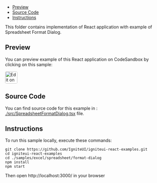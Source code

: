 <!-- NOTE: do not change this file because it will be auto re-generated from template file: -->
<!-- https://github.com/IgniteUI/igniteui-react-examples/tree/master/templates/sample/ReadMe.md -->

<!-- ## Table of Contents -->
- [Preview](#Preview)
- [Source Code](#Source-Code)
- [Instructions](#Instructions)

This folder contains implementation of React application with example of Spreadsheet Format Dialog.
<!-- in the Spreadsheet component -->
<!-- [Spreadsheet](https://infragistics.com/Reactsite/components/spreadsheet.html) -->

## Preview

You can preview example of this React application on CodeSandbox by clicking on this sample:

<html lang="en" xmlns="http://www.w3.org/1999/xhtml">
    <body>
        <a target="_blank" href="https://codesandbox.io/s/github/IgniteUI/igniteui-react-examples/tree/master/samples/excel/spreadsheet/format-dialog?fontsize=14&hidenavigation=1&theme=dark&view=preview&file=/src/SpreadsheetFormatDialog.tsx" rel="noopener noreferrer">
            <img height="40px" style="border-radius: 0.25rem" alt="Edit on CodeSandbox" src="https://static.infragistics.com/xplatform/images/sandbox/code.png"/>
        </a>
        <!-- <a target="_blank"
href="https://codesandbox.io/s/github/IgniteUI/igniteui-react-examples/tree/master/samples/maps/geo-map/binding-csv-points?fontsize=14&hidenavigation=1&theme=dark&view=preview">
            <img alt="Edit Sample" src="https://codesandbox.io/static/img/play-codesandbox.svg"/>
        </a> -->
        <!-- <a target="_blank" style="margin-left: 0.5rem"
href="https://codesandbox.io/embed/github/IgniteUI/igniteui-react-examples/tree/master/samples/excel/spreadsheet/format-dialog?fontsize=14&hidenavigation=1&theme=dark&view=preview&file=/src/SpreadsheetFormatDialog.tsx">
            <img height="40px" style="border-radius: 5px" alt="View on CodeSandbox" src="https://static.infragistics.com/xplatform/images/sandbox/view.png"/>
        </a> -->
        <!-- <a target="_blank"
href="https://codesandbox.io/embed/github/IgniteUI/igniteui-react-examples/tree/master/samples/maps/geo-map/binding-csv-points?fontsize=14&hidenavigation=1&theme=dark&view=preview">
            <img alt="View on CodeSandbox" src="https://static.infragistics.com/xplatform/images/sandbox/view.png"/>
        </a>
https://codesandbox.io/embed/react-treemap-overview-rtb45
https://codesandbox.io/static/img/play-codesandbox.svg
https://codesandbox.io/embed/react-treemap-overview-rtb45?view=browser -->
    </body>
</html>

<!-- ## Sample Preview -->

<!-- <iframe
  src="https://codesandbox.io/embed/github/IgniteUI/igniteui-react-examples/tree/master/samples/excel/spreadsheet/format-dialog?fontsize=14&hidenavigation=1&theme=dark&view=preview&file=/src/SpreadsheetFormatDialog.tsx"
  style="width:100%; height:400px; border:0; border-radius: 4px; overflow:hidden;"
  allow="accelerometer; ambient-light-sensor; camera; encrypted-media; geolocation; gyroscope; hid; microphone; midi; payment; usb; vr"
  sandbox="allow-forms allow-modals allow-popups allow-presentation allow-same-origin allow-scripts"
></iframe> -->

## Source Code

You can find source code for this example in :
[./src/SpreadsheetFormatDialog.tsx](./src/SpreadsheetFormatDialog.tsx) file.

<!-- The following section provides source code from:
`./src/SpreadsheetFormatDialog.tsx` file: -->

<!-- ```tsx
{SampleFileSourceCode-REMOVED}
``` -->

## Instructions
To run this sample locally, execute these commands:

```
git clone https://github.com/IgniteUI/igniteui-react-examples.git
cd igniteui-react-examples
cd ./samples/excel/spreadsheet/format-dialog
npm install
npm start

```

Then open http://localhost:3000/ in your browser

